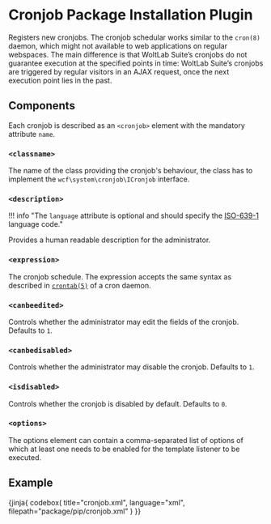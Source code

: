 # Cronjob Package Installation Plugin

Registers new cronjobs.
The cronjob schedular works similar to the `cron(8)` daemon, which might not available to web applications on regular webspaces.
The main difference is that WoltLab Suite’s cronjobs do not guarantee execution at the specified points in time:
WoltLab Suite’s cronjobs are triggered by regular visitors in an AJAX request, once the next execution point lies in the past.

## Components

Each cronjob is described as an `<cronjob>` element with the mandatory attribute `name`.

### `<classname>`

The name of the class providing the cronjob's behaviour,
the class has to implement the `wcf\system\cronjob\ICronjob` interface.

### `<description>`

!!! info "The `language` attribute is optional and should specify the [ISO-639-1](https://en.wikipedia.org/wiki/ISO_639-1) language code."

Provides a human readable description for the administrator.

### `<expression>`

The cronjob schedule.
The expression accepts the same syntax as described in [`crontab(5)`](https://linux.die.net/man/5/crontab) of a cron daemon.

### `<canbeedited>`

Controls whether the administrator may edit the fields of the cronjob.
Defaults to `1`.

### `<canbedisabled>`

Controls whether the administrator may disable the cronjob.
Defaults to `1`.

### `<isdisabled>`

Controls whether the cronjob is disabled by default.
Defaults to `0`.

### `<options>`

The options element can contain a comma-separated list of options of which at least one needs to be enabled for the template listener to be executed.

## Example

{jinja{ codebox(
  title="cronjob.xml",
  language="xml",
  filepath="package/pip/cronjob.xml"
) }}
